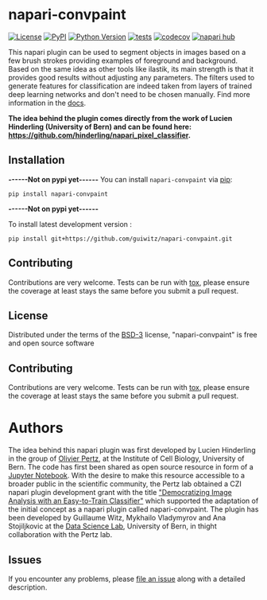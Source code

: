 # napari-convpaint

[![License](https://img.shields.io/pypi/l/napari-convpaint.svg?color=green)](https://github.com/guiwitz/napari-convpaint/raw/main/LICENSE)
[![PyPI](https://img.shields.io/pypi/v/napari-convpaint.svg?color=green)](https://pypi.org/project/napari-convpaint)
[![Python Version](https://img.shields.io/pypi/pyversions/napari-convpaint.svg?color=green)](https://python.org)
[![tests](https://github.com/guiwitz/napari-convpaint/workflows/tests/badge.svg)](https://github.com/guiwitz/napari-convpaint/actions)
[![codecov](https://codecov.io/gh/guiwitz/napari-convpaint/branch/main/graph/badge.svg)](https://codecov.io/gh/guiwitz/napari-convpaint)
[![napari hub](https://img.shields.io/endpoint?url=https://api.napari-hub.org/shields/napari-convpaint)](https://napari-hub.org/plugins/napari-convpaint)

This napari plugin can be used to segment objects in images based on a few brush strokes providing examples of foreground and background. Based on the same idea as other tools like ilastik, its main strength is that it provides good results without adjusting any parameters. The filters used to generate features for classification are indeed taken from layers of trained deep learning networks and don't need to be chosen manually. Find more information in the [docs](https://guiwitz.github.io/napari-convpaint/).

**The idea behind the plugin comes directly from the work of Lucien Hinderling (University of Bern) and can be found here: https://github.com/hinderling/napari_pixel_classifier.**

## Installation

**------Not on pypi yet------**
You can install `napari-convpaint` via [pip]:

    pip install napari-convpaint
**------Not on pypi yet------**

To install latest development version :

    pip install git+https://github.com/guiwitz/napari-convpaint.git

## Contributing

Contributions are very welcome. Tests can be run with [tox], please ensure
the coverage at least stays the same before you submit a pull request.

## License

Distributed under the terms of the [BSD-3] license,
"napari-convpaint" is free and open source software

## Contributing

Contributions are very welcome. Tests can be run with [tox], please ensure
the coverage at least stays the same before you submit a pull request.

# Authors

The idea behind this napari plugin was first developed by Lucien Hinderling in the group of [Olivier Pertz](https://www.pertzlab.net/), at the Institute of Cell Biology, University of Bern. The code has first been shared as open source resource in form of a [Jupyter Notebook](https://github.com/hinderling/napari_pixel_classifier). With the desire to make this resource accessible to a broader public in the scientific community, the Pertz lab obtained a CZI napari plugin development grant with the title ["Democratizing Image Analysis with an Easy-to-Train Classifier"](https://chanzuckerberg.com/science/programs-resources/imaging/napari/democratizing-image-analysis-with-an-easy-to-train-classifier/) which supported the adaptation of the initial concept as a napari plugin called napari-convpaint. The plugin has been developed by Guillaume Witz, Mykhailo Vladymyrov and Ana Stojiljkovic at the [Data Science Lab](https://www.dsl.unibe.ch/), University of Bern, in thight collaboration with the Pertz lab.

## Issues

If you encounter any problems, please [file an issue] along with a detailed description.

[napari]: https://github.com/napari/napari
[Cookiecutter]: https://github.com/audreyr/cookiecutter
[@napari]: https://github.com/napari
[MIT]: http://opensource.org/licenses/MIT
[BSD-3]: http://opensource.org/licenses/BSD-3-Clause
[GNU GPL v3.0]: http://www.gnu.org/licenses/gpl-3.0.txt
[GNU LGPL v3.0]: http://www.gnu.org/licenses/lgpl-3.0.txt
[Apache Software License 2.0]: http://www.apache.org/licenses/LICENSE-2.0
[Mozilla Public License 2.0]: https://www.mozilla.org/media/MPL/2.0/index.txt
[cookiecutter-napari-plugin]: https://github.com/napari/cookiecutter-napari-plugin

[file an issue]: https://github.com/guiwitz/napari-convpaint/issues

[napari]: https://github.com/napari/napari
[tox]: https://tox.readthedocs.io/en/latest/
[pip]: https://pypi.org/project/pip/
[PyPI]: https://pypi.org/
